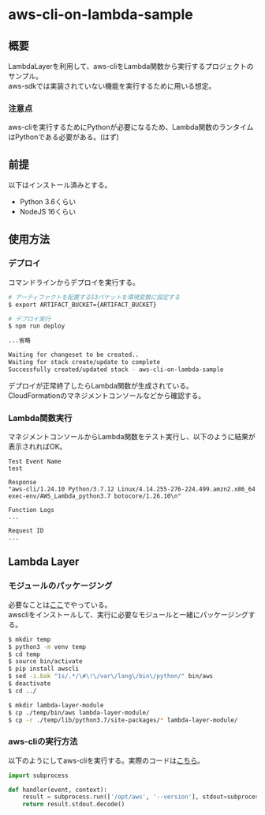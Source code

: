 # aws-cli-on-lambda-sample
## 概要
LambdaLayerを利用して、aws-cliをLambda関数から実行するプロジェクトのサンプル。  
aws-sdkでは実装されていない機能を実行するために用いる想定。  
  
### 注意点
aws-cliを実行するためにPythonが必要になるため、Lambda関数のランタイムはPythonである必要がある。(はず)

## 前提
以下はインストール済みとする。
- Python 3.6くらい
- NodeJS 16くらい

## 使用方法
### デプロイ
コマンドラインからデプロイを実行する。
```bash
# アーティファクトを配置するS3バケットを環境変数に設定する
$ export ARTIFACT_BUCKET={ARTIFACT_BUCKET}

# デプロイ実行
$ npm run deploy

...省略

Waiting for changeset to be created..
Waiting for stack create/update to complete
Successfully created/updated stack - aws-cli-on-lambda-sample
```
デプロイが正常終了したらLambda関数が生成されている。  
CloudFormationのマネジメントコンソールなどから確認する。

### Lambda関数実行
マネジメントコンソールからLambda関数をテスト実行し、以下のように結果が表示されればOK。  
```
Test Event Name
test

Response
"aws-cli/1.24.10 Python/3.7.12 Linux/4.14.255-276-224.499.amzn2.x86_64 exec-env/AWS_Lambda_python3.7 botocore/1.26.10\n"

Function Logs
...

Request ID
...
```

## Lambda Layer
### モジュールのパッケージング
必要なことは[ここ](./script/awscli.sh)でやっている。  
awscliをインストールして、実行に必要なモジュールと一緒にパッケージングする。
```bash
$ mkdir temp
$ python3 -m venv temp
$ cd temp
$ source bin/activate
$ pip install awscli
$ sed -i.bak "1s/.*/\#\!\/var\/lang\/bin\/python/" bin/aws
$ deactivate
$ cd ../

$ mkdir lambda-layer-module
$ cp ./temp/bin/aws lambda-layer-module/
$ cp -r ./temp/lib/python3.7/site-packages/* lambda-layer-module/
```
### aws-cliの実行方法
以下のようにしてaws-cliを実行する。実際のコードは[こちら](./lambda/src/index.py)。
```python
import subprocess

def handler(event, context):
    result = subprocess.run(['/opt/aws', '--version'], stdout=subprocess.PIPE)
    return result.stdout.decode()

```

